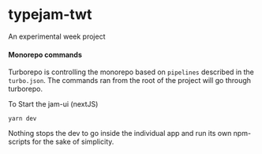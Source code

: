 # typejam-twt

An experimental week project

#### Monorepo commands

Turborepo is controlling the monorepo based on `pipelines` described in the `turbo.json`. The commands ran from the root of the project will go through turborepo.

To Start the jam-ui (nextJS)

```
yarn dev
```

Nothing stops the dev to go inside the individual app and run its own npm-scripts for the sake of simplicity.
